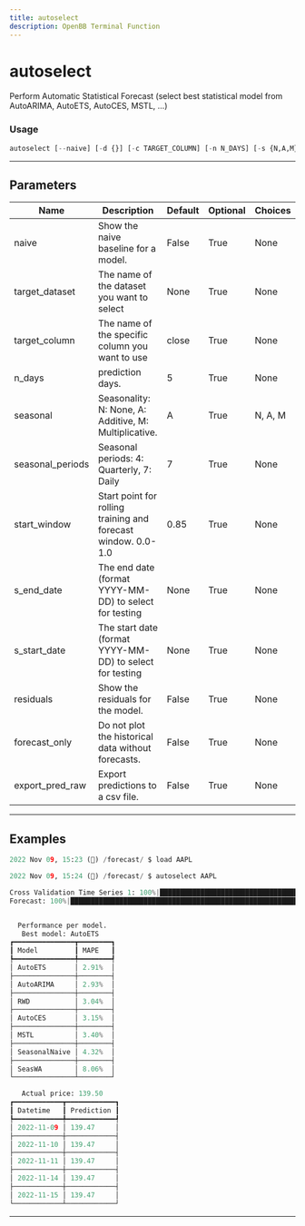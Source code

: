 ```yaml
---
title: autoselect
description: OpenBB Terminal Function
---
```


# autoselect

Perform Automatic Statistical Forecast (select best statistical model from AutoARIMA, AutoETS, AutoCES, MSTL, ...)

### Usage

```python
autoselect [--naive] [-d {}] [-c TARGET_COLUMN] [-n N_DAYS] [-s {N,A,M}] [-p SEASONAL_PERIODS] [-w START_WINDOW] [--end S_END_DATE] [--start S_START_DATE] [--residuals] [--forecast-only] [--export-pred-raw]
```

---

## Parameters

| Name | Description | Default | Optional | Choices |
| ---- | ----------- | ------- | -------- | ------- |
| naive | Show the naive baseline for a model. | False | True | None |
| target_dataset | The name of the dataset you want to select | None | True | None |
| target_column | The name of the specific column you want to use | close | True | None |
| n_days | prediction days. | 5 | True | None |
| seasonal | Seasonality: N: None, A: Additive, M: Multiplicative. | A | True | N, A, M |
| seasonal_periods | Seasonal periods: 4: Quarterly, 7: Daily | 7 | True | None |
| start_window | Start point for rolling training and forecast window. 0.0-1.0 | 0.85 | True | None |
| s_end_date | The end date (format YYYY-MM-DD) to select for testing | None | True | None |
| s_start_date | The start date (format YYYY-MM-DD) to select for testing | None | True | None |
| residuals | Show the residuals for the model. | False | True | None |
| forecast_only | Do not plot the historical data without forecasts. | False | True | None |
| export_pred_raw | Export predictions to a csv file. | False | True | None |


---

## Examples

```python
2022 Nov 09, 15:23 (🦋) /forecast/ $ load AAPL

2022 Nov 09, 15:24 (🦋) /forecast/ $ autoselect AAPL

Cross Validation Time Series 1: 100%|█████████████████████████████████████████████████████████████████████████████████████████████████████████████████████████████████████| 115/115 [00:4700:00,  2.40it/s]
Forecast: 100%|███████████████████████████████████████████████████████████████████████████████████████████████████████████████████████████████████████████████████████████████| 1/1 [00:0100:00,  1.80s/it]


  Performance per model.  
   Best model: AutoETS    
┏━━━━━━━━━━━━━━━┳━━━━━━━━┓
┃ Model         ┃ MAPE   ┃
┡━━━━━━━━━━━━━━━╇━━━━━━━━┩
│ AutoETS       │ 2.91%  │
├───────────────┼────────┤
│ AutoARIMA     │ 2.93%  │
├───────────────┼────────┤
│ RWD           │ 3.04%  │
├───────────────┼────────┤
│ AutoCES       │ 3.15%  │
├───────────────┼────────┤
│ MSTL          │ 3.40%  │
├───────────────┼────────┤
│ SeasonalNaive │ 4.32%  │
├───────────────┼────────┤
│ SeasWA        │ 8.06%  │
└───────────────┴────────┘

   Actual price: 139.50    
┏━━━━━━━━━━━━┳━━━━━━━━━━━━┓
┃ Datetime   ┃ Prediction ┃
┡━━━━━━━━━━━━╇━━━━━━━━━━━━┩
│ 2022-11-09 │ 139.47     │
├────────────┼────────────┤
│ 2022-11-10 │ 139.47     │
├────────────┼────────────┤
│ 2022-11-11 │ 139.47     │
├────────────┼────────────┤
│ 2022-11-14 │ 139.47     │
├────────────┼────────────┤
│ 2022-11-15 │ 139.47     │
└────────────┴────────────┘
```
---
